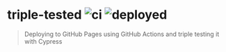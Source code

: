 # triple-tested ![ci](https://github.com/bahmutov/triple-tested/workflows/ci/badge.svg?branch=master) ![deployed](https://github.com/bahmutov/triple-tested/workflows/deployed/badge.svg?branch=master)
> Deploying to GitHub Pages using GitHub Actions and triple testing it with Cypress
